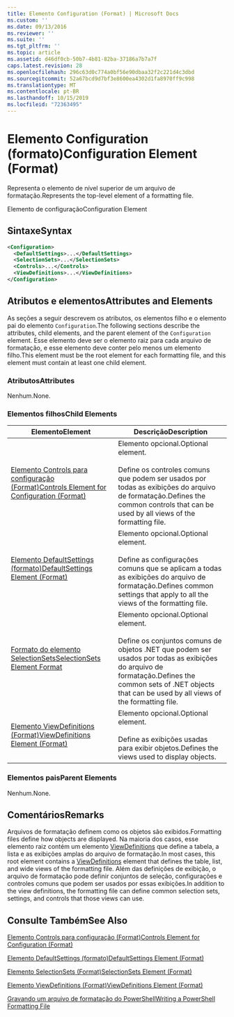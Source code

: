 ```yaml
---
title: Elemento Configuration (Format) | Microsoft Docs
ms.custom: ''
ms.date: 09/13/2016
ms.reviewer: ''
ms.suite: ''
ms.tgt_pltfrm: ''
ms.topic: article
ms.assetid: d46df0cb-50b7-4b81-82ba-37186a7b7a7f
caps.latest.revision: 28
ms.openlocfilehash: 296c63d0c774a0bf56e90dbaa32f2c221d4c3dbd
ms.sourcegitcommit: 52a67bcd9d7bf3e8600ea4302d1fa8970ff9c998
ms.translationtype: MT
ms.contentlocale: pt-BR
ms.lasthandoff: 10/15/2019
ms.locfileid: "72363495"
---
```

# <a name="configuration-element-format"></a><span data-ttu-id="d1f29-102">Elemento Configuration (formato)</span><span class="sxs-lookup"><span data-stu-id="d1f29-102">Configuration Element (Format)</span></span>

<span data-ttu-id="d1f29-103">Representa o elemento de nível superior de um arquivo de formatação.</span><span class="sxs-lookup"><span data-stu-id="d1f29-103">Represents the top-level element of a formatting file.</span></span>

<span data-ttu-id="d1f29-104">Elemento de configuração</span><span class="sxs-lookup"><span data-stu-id="d1f29-104">Configuration Element</span></span>

## <a name="syntax"></a><span data-ttu-id="d1f29-105">Sintaxe</span><span class="sxs-lookup"><span data-stu-id="d1f29-105">Syntax</span></span>

```xml
<Configuration>
  <DefaultSettings>...</DefaultSettings>
  <SelectionSets>...</SelectionSets>
  <Controls>...</Controls>
  <ViewDefinitions>...</ViewDefinitions>
</Configuration>

```

## <a name="attributes-and-elements"></a><span data-ttu-id="d1f29-106">Atributos e elementos</span><span class="sxs-lookup"><span data-stu-id="d1f29-106">Attributes and Elements</span></span>

<span data-ttu-id="d1f29-107">As seções a seguir descrevem os atributos, os elementos filho e o elemento pai do elemento `Configuration`.</span><span class="sxs-lookup"><span data-stu-id="d1f29-107">The following sections describe the attributes, child elements, and the parent element of the `Configuration` element.</span></span> <span data-ttu-id="d1f29-108">Esse elemento deve ser o elemento raiz para cada arquivo de formatação, e esse elemento deve conter pelo menos um elemento filho.</span><span class="sxs-lookup"><span data-stu-id="d1f29-108">This element must be the root element for each formatting file, and this element must contain at least one child element.</span></span>

### <a name="attributes"></a><span data-ttu-id="d1f29-109">Atributos</span><span class="sxs-lookup"><span data-stu-id="d1f29-109">Attributes</span></span>

<span data-ttu-id="d1f29-110">Nenhum.</span><span class="sxs-lookup"><span data-stu-id="d1f29-110">None.</span></span>

### <a name="child-elements"></a><span data-ttu-id="d1f29-111">Elementos filhos</span><span class="sxs-lookup"><span data-stu-id="d1f29-111">Child Elements</span></span>

|<span data-ttu-id="d1f29-112">Elemento</span><span class="sxs-lookup"><span data-stu-id="d1f29-112">Element</span></span>|<span data-ttu-id="d1f29-113">Descrição</span><span class="sxs-lookup"><span data-stu-id="d1f29-113">Description</span></span>|
|-------------|-----------------|
|[<span data-ttu-id="d1f29-114">Elemento Controls para configuração (Format)</span><span class="sxs-lookup"><span data-stu-id="d1f29-114">Controls Element for Configuration (Format)</span></span>](./controls-element-for-configuration-format.md)|<span data-ttu-id="d1f29-115">Elemento opcional.</span><span class="sxs-lookup"><span data-stu-id="d1f29-115">Optional element.</span></span><br /><br /> <span data-ttu-id="d1f29-116">Define os controles comuns que podem ser usados por todas as exibições do arquivo de formatação.</span><span class="sxs-lookup"><span data-stu-id="d1f29-116">Defines the common controls that can be used by all views of the formatting file.</span></span>|
|[<span data-ttu-id="d1f29-117">Elemento DefaultSettings (formato)</span><span class="sxs-lookup"><span data-stu-id="d1f29-117">DefaultSettings Element (Format)</span></span>](./defaultsettings-element-format.md)|<span data-ttu-id="d1f29-118">Elemento opcional.</span><span class="sxs-lookup"><span data-stu-id="d1f29-118">Optional element.</span></span><br /><br /> <span data-ttu-id="d1f29-119">Define as configurações comuns que se aplicam a todas as exibições do arquivo de formatação.</span><span class="sxs-lookup"><span data-stu-id="d1f29-119">Defines common settings that apply to all the views of the formatting file.</span></span>|
|[<span data-ttu-id="d1f29-120">Formato do elemento SelectionSets</span><span class="sxs-lookup"><span data-stu-id="d1f29-120">SelectionSets Element Format</span></span>](./selectionsets-element-format.md)|<span data-ttu-id="d1f29-121">Elemento opcional.</span><span class="sxs-lookup"><span data-stu-id="d1f29-121">Optional element.</span></span><br /><br /> <span data-ttu-id="d1f29-122">Define os conjuntos comuns de objetos .NET que podem ser usados por todas as exibições do arquivo de formatação.</span><span class="sxs-lookup"><span data-stu-id="d1f29-122">Defines the common sets of .NET objects that can be used by all views of the formatting file.</span></span>|
|[<span data-ttu-id="d1f29-123">Elemento ViewDefinitions (Format)</span><span class="sxs-lookup"><span data-stu-id="d1f29-123">ViewDefinitions Element (Format)</span></span>](./viewdefinitions-element-format.md)|<span data-ttu-id="d1f29-124">Elemento opcional.</span><span class="sxs-lookup"><span data-stu-id="d1f29-124">Optional element.</span></span><br /><br /> <span data-ttu-id="d1f29-125">Define as exibições usadas para exibir objetos.</span><span class="sxs-lookup"><span data-stu-id="d1f29-125">Defines the views used to display objects.</span></span>|

### <a name="parent-elements"></a><span data-ttu-id="d1f29-126">Elementos pais</span><span class="sxs-lookup"><span data-stu-id="d1f29-126">Parent Elements</span></span>

<span data-ttu-id="d1f29-127">Nenhum.</span><span class="sxs-lookup"><span data-stu-id="d1f29-127">None.</span></span>

## <a name="remarks"></a><span data-ttu-id="d1f29-128">Comentários</span><span class="sxs-lookup"><span data-stu-id="d1f29-128">Remarks</span></span>

<span data-ttu-id="d1f29-129">Arquivos de formatação definem como os objetos são exibidos.</span><span class="sxs-lookup"><span data-stu-id="d1f29-129">Formatting files define how objects are displayed.</span></span> <span data-ttu-id="d1f29-130">Na maioria dos casos, esse elemento raiz contém um elemento [ViewDefinitions](./viewdefinitions-element-format.md) que define a tabela, a lista e as exibições amplas do arquivo de formatação.</span><span class="sxs-lookup"><span data-stu-id="d1f29-130">In most cases, this root element contains a [ViewDefinitions](./viewdefinitions-element-format.md) element that defines the table, list, and wide views of the formatting file.</span></span> <span data-ttu-id="d1f29-131">Além das definições de exibição, o arquivo de formatação pode definir conjuntos de seleção, configurações e controles comuns que podem ser usados por essas exibições.</span><span class="sxs-lookup"><span data-stu-id="d1f29-131">In addition to the view definitions, the formatting file can define common selection sets, settings, and controls that those views can use.</span></span>

## <a name="see-also"></a><span data-ttu-id="d1f29-132">Consulte Também</span><span class="sxs-lookup"><span data-stu-id="d1f29-132">See Also</span></span>

[<span data-ttu-id="d1f29-133">Elemento Controls para configuração (Format)</span><span class="sxs-lookup"><span data-stu-id="d1f29-133">Controls Element for Configuration (Format)</span></span>](./controls-element-for-configuration-format.md)

[<span data-ttu-id="d1f29-134">Elemento DefaultSettings (formato)</span><span class="sxs-lookup"><span data-stu-id="d1f29-134">DefaultSettings Element (Format)</span></span>](./defaultsettings-element-format.md)

[<span data-ttu-id="d1f29-135">Elemento SelectionSets (Format)</span><span class="sxs-lookup"><span data-stu-id="d1f29-135">SelectionSets Element (Format)</span></span>](./selectionsets-element-format.md)

[<span data-ttu-id="d1f29-136">Elemento ViewDefinitions (Format)</span><span class="sxs-lookup"><span data-stu-id="d1f29-136">ViewDefinitions Element (Format)</span></span>](./viewdefinitions-element-format.md)

[<span data-ttu-id="d1f29-137">Gravando um arquivo de formatação do PowerShell</span><span class="sxs-lookup"><span data-stu-id="d1f29-137">Writing a PowerShell Formatting File</span></span>](./writing-a-powershell-formatting-file.md)
